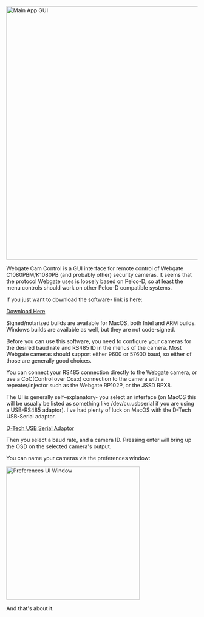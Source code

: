 <img width="668" alt="Main App GUI" src="https://github.com/user-attachments/assets/018fd17e-eb93-45a2-9c5e-eb65cc4f9611">

Webgate Cam Control is a GUI interface for remote control of Webgate C1080PBM/K1080PB (and probably other) security cameras. It seems that the protocol Webgate uses is loosely based on Pelco-D, so at least the menu controls should work on other Pelco-D compatible systems. 

If you just want to download the software- link is here:

<a href="https://www.github.com/jms5194/webgate-cam-control/releases/latest">Download Here</a>

Signed/notarized builds are available for MacOS, both Intel and ARM builds. Windows builds are available as well, but they are not code-signed. 

Before you can use this software, you need to configure your cameras for the desired baud rate and RS485 ID in the menus of the camera. Most Webgate cameras should support either 9600 or 57600 baud, so either of those are generally good choices. 

You can connect your RS485 connection directly to the Webgate camera, or use a CoC(Control over Coax) connection to the camera with a repeater/injector such as the Webgate RP102P, or the JSSD RPX8. 

The UI is generally self-explanatory- you select an interface (on MacOS this will be usually be listed as something like /dev/cu.usbserial if you are using a USB-RS485 adaptor). I've had plenty of luck on MacOS with the D-Tech USB-Serial adaptor. 

<a href="https://www.amazon.com/gp/product/B0195ZD3P4/ref=ppx_yo_dt_b_search_asin_title?ie=UTF8&psc=1">D-Tech USB Serial Adaptor</a>

Then you select a baud rate, and a camera ID. Pressing enter will bring up the OSD on the selected camera's output. 

You can name your cameras via the preferences window:

<img width="351" alt="Preferences UI Window" src="https://github.com/user-attachments/assets/13839ef6-49f5-4fbe-ba62-32886d304b6e">

And that's about it. 


